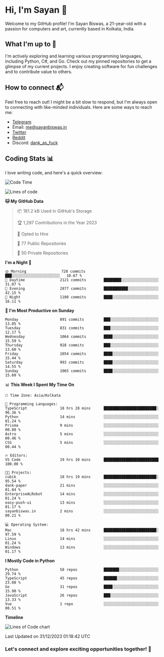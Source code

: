 # Hi, I'm Sayan 👋

Welcome to my GitHub profile! I'm Sayan Biswas, a 21-year-old with a passion for computers and art, currently based in Kolkata, India.

## What I'm up to 🚀

I'm actively exploring and learning various programming languages, including Python, C#, and Go. Check out my pinned repositories to get a glimpse of my current projects. I enjoy creating software for fun challenges and to contribute value to others.

## How to connect 📬

Feel free to reach out! I might be a bit slow to respond, but I'm always open to connecting with like-minded individuals. Here are some ways to reach me:

- [Telegram](https://t.me/dank_as_fuck)
- Email: [me@sayanbiswas.in](mailto:me@sayanbiswas.in)
- [Twitter](https://twitter.com/TheDankDel)
- [Reddit](https://www.reddit.com/user/dank_as_fuck_/)
- Discord: [dank_as_fuck](https://discordapp.com/users/506536929152466945)

## Coding Stats 📊

I love writing code, and here's a quick overview:

<!--START_SECTION:waka-->
![Code Time](http://img.shields.io/badge/Code%20Time-1%2C366%20hrs%201%20min-blue)

![Lines of code](https://img.shields.io/badge/From%20Hello%20World%20I%27ve%20Written-6.6%20million%20lines%20of%20code-blue)

**🐱 My GitHub Data** 

> 📦 181.2 kB Used in GitHub's Storage 
 > 
> 🏆 1,297 Contributions in the Year 2023
 > 
> 💼 Opted to Hire
 > 
> 📜 77 Public Repositories 
 > 
> 🔑 50 Private Repositories 
 > 
**I'm a Night 🦉** 

```text
🌞 Morning                728 commits         ███░░░░░░░░░░░░░░░░░░░░░░   10.67 % 
🌆 Daytime                2121 commits        ████████░░░░░░░░░░░░░░░░░   31.07 % 
🌃 Evening                2877 commits        ███████████░░░░░░░░░░░░░░   42.15 % 
🌙 Night                  1100 commits        ████░░░░░░░░░░░░░░░░░░░░░   16.11 % 
```
📅 **I'm Most Productive on Sunday** 

```text
Monday                   891 commits         ███░░░░░░░░░░░░░░░░░░░░░░   13.05 % 
Tuesday                  831 commits         ███░░░░░░░░░░░░░░░░░░░░░░   12.17 % 
Wednesday                1064 commits        ████░░░░░░░░░░░░░░░░░░░░░   15.59 % 
Thursday                 928 commits         ███░░░░░░░░░░░░░░░░░░░░░░   13.60 % 
Friday                   1054 commits        ████░░░░░░░░░░░░░░░░░░░░░   15.44 % 
Saturday                 993 commits         ████░░░░░░░░░░░░░░░░░░░░░   14.55 % 
Sunday                   1065 commits        ████░░░░░░░░░░░░░░░░░░░░░   15.60 % 
```


📊 **This Week I Spent My Time On** 

```text
🕑︎ Time Zone: Asia/Kolkata

💬 Programming Languages: 
TypeScript               18 hrs 28 mins      ████████████████████████░   96.36 % 
Python                   14 mins             ░░░░░░░░░░░░░░░░░░░░░░░░░   01.24 % 
Prisma                   9 mins              ░░░░░░░░░░░░░░░░░░░░░░░░░   00.80 % 
Astro                    5 mins              ░░░░░░░░░░░░░░░░░░░░░░░░░   00.46 % 
CSS                      5 mins              ░░░░░░░░░░░░░░░░░░░░░░░░░   00.44 % 

🔥 Editors: 
VS Code                  19 hrs 10 mins      █████████████████████████   100.00 % 

🐱‍💻 Projects: 
cubik                    18 hrs 19 mins      ████████████████████████░   95.54 % 
dank-paper               21 mins             ░░░░░░░░░░░░░░░░░░░░░░░░░   01.84 % 
EnterpriseALRobot        14 mins             ░░░░░░░░░░░░░░░░░░░░░░░░░   01.24 % 
easy-push-ui             13 mins             ░░░░░░░░░░░░░░░░░░░░░░░░░   01.17 % 
sayanbiswas.in           2 mins              ░░░░░░░░░░░░░░░░░░░░░░░░░   00.21 % 

💻 Operating System: 
Mac                      18 hrs 42 mins      ████████████████████████░   97.59 % 
Linux                    14 mins             ░░░░░░░░░░░░░░░░░░░░░░░░░   01.24 % 
Windows                  13 mins             ░░░░░░░░░░░░░░░░░░░░░░░░░   01.17 % 
```

**I Mostly Code in Python** 

```text
Python                   58 repos            ███████░░░░░░░░░░░░░░░░░░   29.74 % 
TypeScript               45 repos            ██████░░░░░░░░░░░░░░░░░░░   23.08 % 
Go                       31 repos            ████░░░░░░░░░░░░░░░░░░░░░   15.90 % 
JavaScript               26 repos            ███░░░░░░░░░░░░░░░░░░░░░░   13.33 % 
Vue                      1 repo              ░░░░░░░░░░░░░░░░░░░░░░░░░   00.51 % 
```



**Timeline**

![Lines of Code chart](https://raw.githubusercontent.com/Dank-del/Dank-del/main/assets/bar_graph.png)


 Last Updated on 31/12/2023 01:18:42 UTC
<!--END_SECTION:waka-->

### Let's connect and explore exciting opportunities together! 🚀
